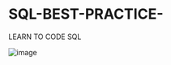 # SQL-BEST-PRACTICE-
LEARN TO CODE SQL

![image](https://user-images.githubusercontent.com/20369800/155973991-9ce9aee5-6078-47ac-9e74-fbf8bb273196.png)
